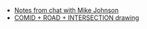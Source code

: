 * [Notes from chat with Mike Johnson](/AGU2019/mike_notes.png)
* [COMID + ROAD + INTERSECTION drawing](/AGU2019/mike_drawing.png)
